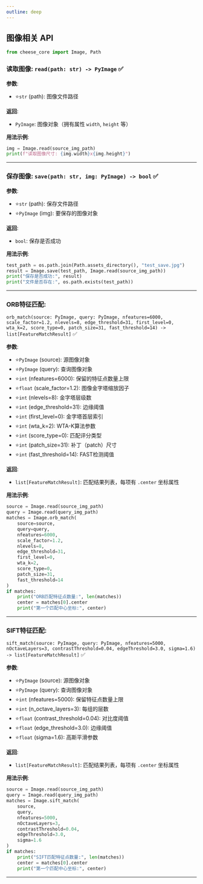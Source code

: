 ```yaml
---
outline: deep
---
```


## 图像相关 API

```python
from cheese_core import Image, Path
```

### 读取图像: `read(path: str) -> PyImage`  :white_check_mark:

**参数**:

- ⭐`str` (path): 图像文件路径

**返回**:

- `PyImage`: 图像对象（拥有属性 `width`, `height` 等）

**用法示例**:

```python
img = Image.read(source_img_path)
print(f"读取图像尺寸: {img.width}x{img.height}")
```

---

### 保存图像: `save(path: str, img: PyImage) -> bool`  :white_check_mark:

**参数**:

- ⭐`str` (path): 保存文件路径
- ⭐`PyImage` (img): 要保存的图像对象

**返回**:

- `bool`: 保存是否成功

**用法示例**:

```python
test_path = os.path.join(Path.assets_directory(), "test_save.jpg")
result = Image.save(test_path, Image.read(source_img_path))
print("保存是否成功:", result)
print("文件是否存在:", os.path.exists(test_path))
```

---

### ORB特征匹配:
`orb_match(source: PyImage, query: PyImage, nfeatures=6000, scale_factor=1.2, nlevels=8, edge_threshold=31, first_level=0, wta_k=2, score_type=0, patch_size=31, fast_threshold=14) -> list[FeatureMatchResult]`  :white_check_mark:

**参数**:

- ⭐`PyImage` (source): 源图像对象
- ⭐`PyImage` (query): 查询图像对象
- ⭐`int` (nfeatures=6000): 保留的特征点数量上限
- ⭐`float` (scale_factor=1.2): 图像金字塔缩放因子
- ⭐`int` (nlevels=8): 金字塔层级数
- ⭐`int` (edge_threshold=31): 边缘阈值
- ⭐`int` (first_level=0): 金字塔首层索引
- ⭐`int` (wta_k=2): WTA-K算法参数
- ⭐`int` (score_type=0): 匹配评分类型
- ⭐`int` (patch_size=31): 补丁（patch）尺寸
- ⭐`int` (fast_threshold=14): FAST检测阈值

**返回**:

- `list[FeatureMatchResult]`: 匹配结果列表，每项有 `.center` 坐标属性

**用法示例**:

```python
source = Image.read(source_img_path)
query = Image.read(query_img_path)
matches = Image.orb_match(
    source=source,
    query=query,
    nfeatures=6000,
    scale_factor=1.2,
    nlevels=8,
    edge_threshold=31,
    first_level=0,
    wta_k=2,
    score_type=0,
    patch_size=31,
    fast_threshold=14
)
if matches:
    print("ORB匹配特征点数量:", len(matches))
    center = matches[0].center
    print("第一个匹配中心坐标:", center)
```

---

### SIFT特征匹配:
`sift_match(source: PyImage, query: PyImage, nfeatures=5000, nOctaveLayers=3, contrastThreshold=0.04, edgeThreshold=3.0, sigma=1.6) -> list[FeatureMatchResult]`  :white_check_mark:

**参数**:

- ⭐`PyImage` (source): 源图像对象
- ⭐`PyImage` (query): 查询图像对象
- ⭐`int` (nfeatures=5000): 保留特征点数量上限
- ⭐`int` (n_octave_layers=3): 每组的层数
- ⭐`float` (contrast_threshold=0.04): 对比度阈值
- ⭐`float` (edge_threshold=3.0): 边缘阈值
- ⭐`float` (sigma=1.6): 高斯平滑参数

**返回**:

- `list[FeatureMatchResult]`: 匹配结果列表，每项有 `.center` 坐标属性

**用法示例**:

```python
source = Image.read(source_img_path)
query = Image.read(query_img_path)
matches = Image.sift_match(
    source,
    query,
    nfeatures=5000,
    nOctaveLayers=3,
    contrastThreshold=0.04,
    edgeThreshold=3.0,
    sigma=1.6
)
if matches:
    print("SIFT匹配特征点数量:", len(matches))
    center = matches[0].center
    print("第一个匹配中心坐标:", center)
```

---

